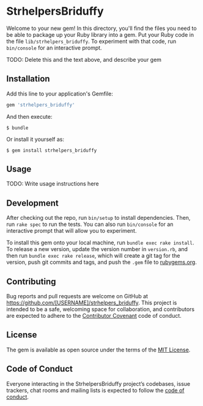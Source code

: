 # StrhelpersBriduffy

Welcome to your new gem! In this directory, you'll find the files you need to be able to package up your Ruby library into a gem. Put your Ruby code in the file `lib/strhelpers_briduffy`. To experiment with that code, run `bin/console` for an interactive prompt.

TODO: Delete this and the text above, and describe your gem

## Installation

Add this line to your application's Gemfile:

```ruby
gem 'strhelpers_briduffy'
```

And then execute:

    $ bundle

Or install it yourself as:

    $ gem install strhelpers_briduffy

## Usage

TODO: Write usage instructions here

## Development

After checking out the repo, run `bin/setup` to install dependencies. Then, run `rake spec` to run the tests. You can also run `bin/console` for an interactive prompt that will allow you to experiment.

To install this gem onto your local machine, run `bundle exec rake install`. To release a new version, update the version number in `version.rb`, and then run `bundle exec rake release`, which will create a git tag for the version, push git commits and tags, and push the `.gem` file to [rubygems.org](https://rubygems.org).

## Contributing

Bug reports and pull requests are welcome on GitHub at https://github.com/[USERNAME]/strhelpers_briduffy. This project is intended to be a safe, welcoming space for collaboration, and contributors are expected to adhere to the [Contributor Covenant](http://contributor-covenant.org) code of conduct.

## License

The gem is available as open source under the terms of the [MIT License](https://opensource.org/licenses/MIT).

## Code of Conduct

Everyone interacting in the StrhelpersBriduffy project’s codebases, issue trackers, chat rooms and mailing lists is expected to follow the [code of conduct](https://github.com/[USERNAME]/strhelpers_briduffy/blob/master/CODE_OF_CONDUCT.md).
